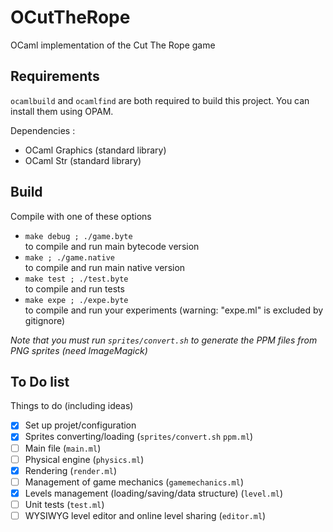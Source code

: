 # OCutTheRope
OCaml implementation of the Cut The Rope game

## Requirements

`ocamlbuild` and `ocamlfind` are both required to build this project. You can install them using OPAM.

Dependencies :

-	OCaml Graphics (standard library)
-	OCaml Str (standard library)

## Build

Compile with one of these options

- `make debug ; ./game.byte`  
  to compile and run main bytecode version
- `make ; ./game.native`  
  to compile and run main native version
- `make test ; ./test.byte`  
  to compile and run tests
- `make expe ; ./expe.byte`  
  to compile and run your experiments (warning: "expe.ml" is excluded by gitignore)  

_Note that you must run `sprites/convert.sh` to generate the PPM files from PNG sprites (need ImageMagick)_

## To Do list

Things to do (including ideas)
- [X] Set up projet/configuration
- [X] Sprites converting/loading (`sprites/convert.sh` `ppm.ml`)
- [ ] Main file (`main.ml`)
- [ ] Physical engine (`physics.ml`)
- [X] Rendering (`render.ml`)
- [ ] Management of game mechanics (`gamemechanics.ml`)
- [X] Levels management (loading/saving/data structure) (`level.ml`)
- [ ] Unit tests (`test.ml`)
- [ ] WYSIWYG level editor and online level sharing (`editor.ml`)
